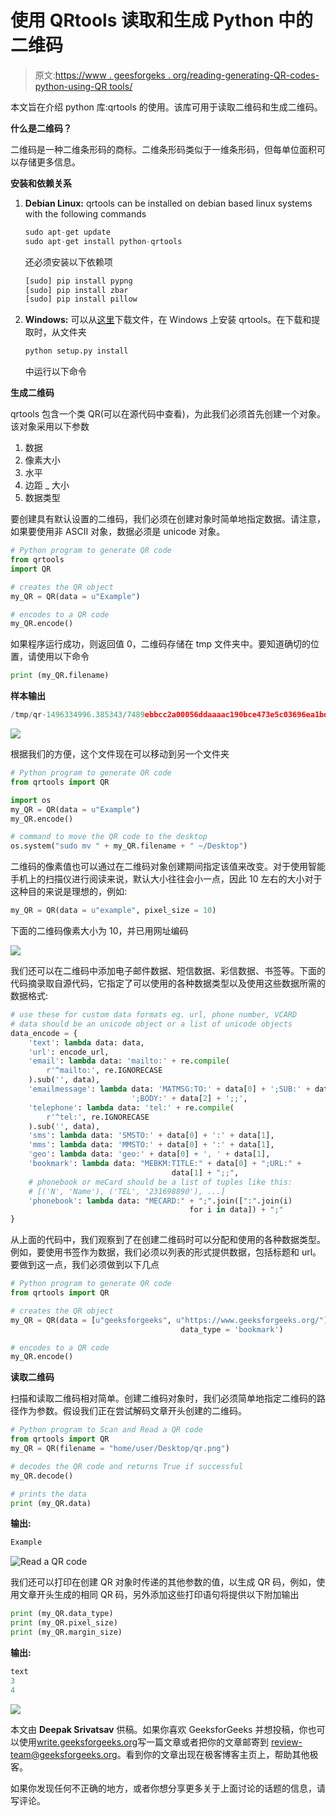 # 使用 QRtools 读取和生成 Python 中的二维码

> 原文:[https://www . geesforgeks . org/reading-generating-QR-codes-python-using-QR tools/](https://www.geeksforgeeks.org/reading-generating-qr-codes-python-using-qrtools/)

本文旨在介绍 python 库:qrtools 的使用。该库可用于读取二维码和生成二维码。

**什么是二维码？**

二维码是一种二维条形码的商标。二维条形码类似于一维条形码，但每单位面积可以存储更多信息。

**安装和依赖关系**

1.  **Debian Linux:** qrtools can be installed on debian based linux systems with the following commands

    ```py
    sudo apt-get update
    sudo apt-get install python-qrtools

    ```

    还必须安装以下依赖项

    ```py
    [sudo] pip install pypng
    [sudo] pip install zbar
    [sudo] pip install pillow

    ```

2.  **Windows:** 可以从[这里](https://pypi.python.org/pypi/qrtools/0.0.1)下载文件，在 Windows 上安装 qrtools。在下载和提取时，从文件夹

    ```py
    python setup.py install

    ```

    中运行以下命令

**生成二维码**

qrtools 包含一个类 QR(可以在源代码中查看)，为此我们必须首先创建一个对象。该对象采用以下参数

1.  数据
2.  像素大小
3.  水平
4.  边距 _ 大小
5.  数据类型

要创建具有默认设置的二维码，我们必须在创建对象时简单地指定数据。请注意，如果要使用非 ASCII 对象，数据必须是 unicode 对象。

```py
# Python program to generate QR code
from qrtools
import QR

# creates the QR object
my_QR = QR(data = u"Example")

# encodes to a QR code
my_QR.encode()
```

如果程序运行成功，则返回值 0，二维码存储在 tmp 文件夹中。要知道确切的位置，请使用以下命令

```py
print (my_QR.filename)

```

**样本输出**

```py
/tmp/qr-1496334996.385343/7489ebbcc2a00056ddaaaac190bce473e5c03696ea1bd8ed83cf59a174283862.png

```

![](img/cab6db0db86e110eac02df761ee85d89.png)

根据我们的方便，这个文件现在可以移动到另一个文件夹

```py
# Python program to generate QR code
from qrtools import QR

import os
my_QR = QR(data = u"Example")
my_QR.encode()

# command to move the QR code to the desktop
os.system("sudo mv " + my_QR.filename + " ~/Desktop")
```

二维码的像素值也可以通过在二维码对象创建期间指定该值来改变。对于使用智能手机上的扫描仪进行阅读来说，默认大小往往会小一点，因此 10 左右的大小对于这种目的来说是理想的，例如:

```py
my_QR = QR(data = u"example", pixel_size = 10)

```

下面的二维码像素大小为 10，并已用网址编码

![](img/91996c5082c3cfcdf67bbbd68362925c.png)

我们还可以在二维码中添加电子邮件数据、短信数据、彩信数据、书签等。下面的代码摘录取自源代码，它指定了可以使用的各种数据类型以及使用这些数据所需的数据格式:

```py
# use these for custom data formats eg. url, phone number, VCARD
# data should be an unicode object or a list of unicode objects
data_encode = {
    'text': lambda data: data,
    'url': encode_url,
    'email': lambda data: 'mailto:' + re.compile(
        r'^mailto:', re.IGNORECASE
    ).sub('', data),
    'emailmessage': lambda data: 'MATMSG:TO:' + data[0] + ';SUB:' + data[1] + 
                           ';BODY:' + data[2] + ';;',
    'telephone': lambda data: 'tel:' + re.compile(
        r'^tel:', re.IGNORECASE
    ).sub('', data),
    'sms': lambda data: 'SMSTO:' + data[0] + ':' + data[1],
    'mms': lambda data: 'MMSTO:' + data[0] + ':' + data[1],
    'geo': lambda data: 'geo:' + data[0] + ', ' + data[1],
    'bookmark': lambda data: "MEBKM:TITLE:" + data[0] + ";URL:" + 
                                    data[1] + ";;",
    # phonebook or meCard should be a list of tuples like this:
    # [('N', 'Name'), ('TEL', '231698890'), ...]
    'phonebook': lambda data: "MECARD:" + ";".join([":".join(i) 
                                        for i in data]) + ";"
}
```

从上面的代码中，我们观察到了在创建二维码时可以分配和使用的各种数据类型。例如，要使用书签作为数据，我们必须以列表的形式提供数据，包括标题和 url。要做到这一点，我们必须做到以下几点

```py
# Python program to generate QR code
from qrtools import QR

# creates the QR object
my_QR = QR(data = [u"geeksforgeeks", u"https://www.geeksforgeeks.org/"], 
                                      data_type = 'bookmark')

# encodes to a QR code
my_QR.encode()
```

**读取二维码**

扫描和读取二维码相对简单。创建二维码对象时，我们必须简单地指定二维码的路径作为参数。假设我们正在尝试解码文章开头创建的二维码。

```py
# Python program to Scan and Read a QR code
from qrtools import QR
my_QR = QR(filename = "home/user/Desktop/qr.png")

# decodes the QR code and returns True if successful
my_QR.decode()

# prints the data
print (my_QR.data)
```

**输出:**

```py
Example

```

![Read a QR code](img/b0de895f7e4e367a9b652ebf2bdfe0c0.png)

我们还可以打印在创建 QR 对象时传递的其他参数的值，以生成 QR 码，例如，使用文章开头生成的相同 QR 码，另外添加这些打印语句将提供以下附加输出

```py
print (my_QR.data_type)
print (my_QR.pixel_size)
print (my_QR.margin_size)

```

**输出:**

```py
text
3
4

```

![](img/3e56af7e5521b8c552061bfeea331c8b.png)

本文由 **Deepak Srivatsav** 供稿。如果你喜欢 GeeksforGeeks 并想投稿，你也可以使用[write.geeksforgeeks.org](https://write.geeksforgeeks.org)写一篇文章或者把你的文章邮寄到 review-team@geeksforgeeks.org。看到你的文章出现在极客博客主页上，帮助其他极客。

如果你发现任何不正确的地方，或者你想分享更多关于上面讨论的话题的信息，请写评论。